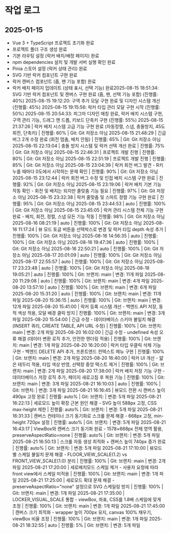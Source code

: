 # 작업 로그

## 2025-01-15
- Vue 3 + TypeScript 프로젝트 초기화 완료
- 프로젝트 폴더 구조 생성 완료
- 기본 라우팅 설정 (락커 배치/배정 페이지) 완료
- npm dependencies 설치 및 개발 서버 실행 확인 완료
- Pinia 스토어 설정 (락커 상태 관리) 완료
- SVG 기반 락커 컴포넌트 구현 완료
- 락커 캔버스 컴포넌트 (줌, 팬 기능 포함) 완료
- 락커 배치 페이지 업데이트 (상태 표시, 선택 기능) 완료2025-08-15 18:51:34: SVG 기반 락커 컴포넌트 및 캔버스 구현 완료 (줌, 팬, 선택 기능 포함) (진행률: 40%)
2025-08-15 19:12:20: 구역 추가 모달 구현 완료 및 디자인 시스템 개선 (진행률: 45%)
2025-08-15 19:15:56: 락커 타입 관리 모달 구현 시작 (진행률: 50%)
2025-08-15 20:54:33: 피그마 디자인 매칭 완료, 락커 배치 시스템 구현, 구역 관리 기능, 드래그 앤 드롭, 키보드 단축키 구현 (진행률: 55%)
2025-08-15 21:37:26 | 락커 배치 시스템 고급 기능 구현 완료 (자동정렬, 스냅, 충돌방지, 45도 회전, 단축키) | 진행률: 60% | Git: Git 저장소 아님
2025-08-15 21:48:29 | 긴급 버그 2개 수정 완료 (회전 멈춤, 배치 안됨) | 진행률: 65% | Git: Git 저장소 아님
2025-08-15 22:13:04 | 충돌 방지 시스템 및 락커 선택 개선 완료 | 진행률: 75% | Git: Git 저장소 아님
2025-08-15 22:46:31 | 프로젝트 개발 진행 | 진행률: 80% | Git: Git 저장소 아님
2025-08-15 22:51:19 | 프로젝트 개발 진행 | 진행률: 85% | Git: Git 저장소 아님
2025-08-15 23:04:39 | 락커 회전 버그 발견 - R키 누를 때마다 0도에서 시작하는 문제 확인 | 진행률: 90% | Git: Git 저장소 아님
2025-08-15 23:12:44 | 락커 회전 버그 수정 및 인접 배치 시스템 구현 완료 | 진행률: 92% | Git: Git 저장소 아님
2025-08-15 23:19:06 | 락커 배치 기본 기능 작동 확인 - 회전 및 배치는 되지만 줄맞춤 기능 필요 | 진행률: 97% | Git: Git 저장소 아님
2025-08-15 23:32:38 | 락커 줄맞춤 및 스마트 정렬 기능 구현 완료 | 진행률: 95% | Git: Git 저장소 아님
2025-08-15 23:44:53 | auto | 진행률: 100% | Git: Git 저장소 아님
2025-08-15 23:45:05 | 락커 관리 시스템 전체 기능 구현 완료 - 배치, 회전, 정렬, 스냅 모든 기능 작동 | 진행률: 98% | Git: Git 저장소 아님
2025-08-16 08:21:19 | auto | 진행률: 100% | Git: Git 저장소 아님
2025-08-16 11:17:24 | 뷰 모드 토글 버튼을 선택박스로 변경 및 락커 타입 depth 속성 추가 | 진행률: 100% | Git: Git 저장소 아님
2025-08-16 14:56:35 | auto | 진행률: 100% | Git: Git 저장소 아님
2025-08-16 19:47:36 | auto | 진행률: 100% | Git: Git 저장소 아님
2025-08-16 22:50:21 | auto | 진행률: 100% | Git: Git 저장소 아님
2025-08-17 20:01:09 | auto | 진행률: 100% | Git: Git 저장소 아님
2025-08-17 22:55:57 | auto | 진행률: 100% | Git: Git 저장소 아님
2025-08-17 23:23:48 | auto | 진행률: 100% | Git: Git 저장소 아님
2025-08-18 19:05:21 | auto | 진행률: 100% | Git: 브랜치: main | 변경: 11개 파일
2025-08-20 11:29:08 | auto | 진행률: 100% | Git: 브랜치: main | 변경: 4개 파일
2025-08-20 13:57:10 | auto | 진행률: 100% | Git: 브랜치: main | 변경: 6개 파일
2025-08-20 15:31:20 | auto | 진행률: 100% | Git: 브랜치: main | 변경: 11개 파일
2025-08-20 15:36:15 | auto | 진행률: 100% | Git: 브랜치: main | 변경: 12개 파일
2025-08-20 15:41:00 | 락커 등록 시스템 개선 - 백엔드 API 저장, 동적 색상 적용, 모달 배경 클릭 방지 | 진행률: 100% | Git: 브랜치: main | 변경: 3개 파일
2025-08-20 15:54:00 | 긴급 수정 - 데이터베이스 스키마 불일치 해결 (INSERT 쿼리, CREATE TABLE, API URL 수정) | 진행률: 100% | Git: 브랜치: main | 변경: 2개 파일
2025-08-20 16:02:00 | 긴급 수정 - undefined 속성 오류 해결 (데이터 변환 로직 추가, 안전한 렌더링 적용) | 진행률: 100% | Git: 브랜치: main | 변경: 1개 파일
2025-08-20 16:20:00 | 락커 타입 우클릭 삭제 기능 구현 - 백엔드 DELETE API 추가, 프론트엔드 컨텍스트 메뉴 구현 | 진행률: 100% | Git: 브랜치: main | 변경: 2개 파일
2025-08-20 16:40:00 | 락커 UI 개선 - 얇은 테두리 적용, 타입 색상 반영, 선택창 중앙 텍스트 제거 | 진행률: 100% | Git: 브랜치: main | 변경: 2개 파일
2025-08-20 17:38:00 | 락커 배치 저장 기능 구현 - 데이터베이스 저장 로직 추가, 페이지 새로고침 후 복원 기능 | 진행률: 100% | Git: 브랜치: main | 변경: 3개 파일
2025-08-21 16:10:03 | auto | 진행률: 100% | Git: 브랜치:  | 변경: 3개 파일
2025-08-21 16:16:45 | 뷰모드 전환 시 캔버스 높이 490px 고정 완료 | 진행률: auto% | Git: 브랜치:  | 변경: 5개 파일
2025-08-21 16:22:13 | 세로모드 높이 확장 근본 원인 해결 - SVG 높이 588px 고정, CSS max-height 제한 | 진행률: auto% | Git: 브랜치:  | 변경: 5개 파일
2025-08-21 16:31:33 | 캔버스 컨테이너 크기 동기화로 스크롤 문제 해결 - 668px 고정, min-height 720px 설정 | 진행률: auto% | Git: 브랜치:  | 변경: 5개 파일
2025-08-21 16:43:17 | ViewBox와 캔버스 크기 동기화 완료 - 1578×668px 전체 영역 활용, preserveAspectRatio=none | 진행률: auto% | Git: 브랜치:  | 변경: 5개 파일
2025-08-21 16:50:13 | 스크롤 자동 생성 최적화 + 캔버스 높이 740px 증가 완료 | 진행률: auto% | Git: 브랜치:  | 변경: 5개 파일
2025-08-21 17:10:00 | 뷰모드별 스케일 불일치 문제 해결 - FLOOR_VIEW_SCALE(1.2) vs FRONT_VIEW_SCALE(1.0) 분리 | 진행률: 100% | Git: 브랜치: main | 변경: 2개 파일
2025-08-21 17:20:00 | 세로배치모드 스케일 제거 - 사용자 요청에 따라 front view에서 스케일 미적용 | 진행률: 100% | Git: 브랜치: main | 변경: 1개 파일
2025-08-21 17:25:00 | 세로모드 확대 문제 해결 - preserveAspectRatio="none" 설정으로 SVG 스케일링 방지 | 진행률: 100% | Git: 브랜치: main | 변경: 1개 파일
2025-08-21 17:35:00 | LOCKER_VISUAL_SCALE 통합 - viewBox, 좌표, CSS를 1.8배 스케일에 맞게 조정 | 진행률: 100% | Git: 브랜치: main | 변경: 1개 파일
2025-08-21 17:45:00 | 캔버스 크기 최적화 - wrapper 높이 700px 유지, canvas 100% 채우기, viewBox 비율 조정 | 진행률: 100% | Git: 브랜치: main | 변경: 1개 파일
2025-08-21 18:32:55 | auto | 진행률: 5% | Git: 브랜치:  | 변경: 5개 파일
